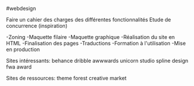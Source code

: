 #webdesign

Faire un cahier des charges des différentes fonctionnalités
Etude de concurrence (inspiration)


-Zoning 
-Maquette filaire 
-Maquette graphique
-Réalisation du site en HTML
-Finalisation des pages
-Traductions
-Formation à l'utilisation 
-Mise en production

Sites intéressants:
behance
dribble
awwwards 
unicorn studio
spline design
fwa award

Sites de ressources:
theme forest
creative market



